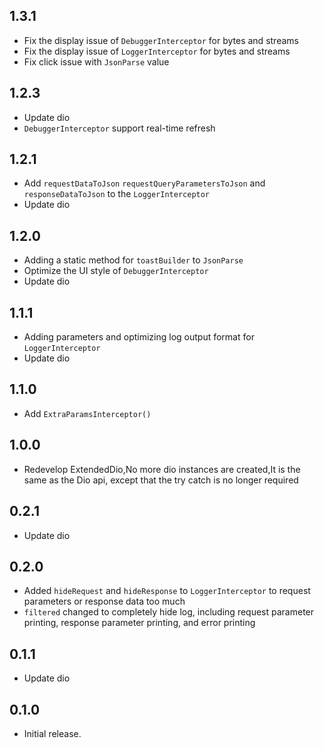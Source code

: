 ## 1.3.1

* Fix the display issue of `DebuggerInterceptor` for bytes and streams
* Fix the display issue of `LoggerInterceptor` for bytes and streams
* Fix click issue with `JsonParse` value

## 1.2.3

* Update dio
* `DebuggerInterceptor` support real-time refresh

## 1.2.1

* Add `requestDataToJson` `requestQueryParametersToJson` and `responseDataToJson` to the `LoggerInterceptor`
* Update dio

## 1.2.0

* Adding a static method for `toastBuilder` to `JsonParse`
* Optimize the UI style of `DebuggerInterceptor`
* Update dio

## 1.1.1

* Adding parameters and optimizing log output format for `LoggerInterceptor`
* Update dio

## 1.1.0

* Add `ExtraParamsInterceptor()`

## 1.0.0

* Redevelop ExtendedDio,No more dio instances are created,It is the same as the Dio api, except that
  the try catch is no longer required

## 0.2.1

* Update dio

## 0.2.0

* Added `hideRequest` and `hideResponse` to `LoggerInterceptor` to request parameters or response
  data too much
* `filtered` changed to completely hide log, including request parameter printing, response
  parameter printing, and error printing

## 0.1.1

* Update dio

## 0.1.0

* Initial release.
